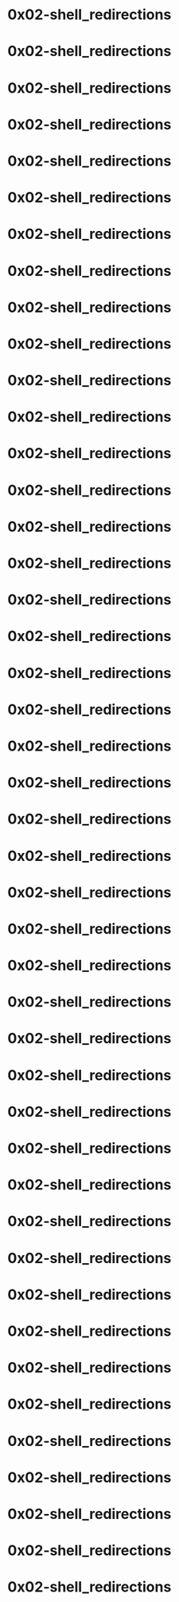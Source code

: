 # 0x02-shell_redirections
# 0x02-shell_redirections
# 0x02-shell_redirections
# 0x02-shell_redirections
# 0x02-shell_redirections
# 0x02-shell_redirections
# 0x02-shell_redirections
# 0x02-shell_redirections
# 0x02-shell_redirections
# 0x02-shell_redirections
# 0x02-shell_redirections
# 0x02-shell_redirections
# 0x02-shell_redirections
# 0x02-shell_redirections
# 0x02-shell_redirections
# 0x02-shell_redirections
# 0x02-shell_redirections
# 0x02-shell_redirections
# 0x02-shell_redirections
# 0x02-shell_redirections
# 0x02-shell_redirections
# 0x02-shell_redirections
# 0x02-shell_redirections
# 0x02-shell_redirections
# 0x02-shell_redirections
# 0x02-shell_redirections
# 0x02-shell_redirections
# 0x02-shell_redirections
# 0x02-shell_redirections
# 0x02-shell_redirections
# 0x02-shell_redirections
# 0x02-shell_redirections
# 0x02-shell_redirections
# 0x02-shell_redirections
# 0x02-shell_redirections
# 0x02-shell_redirections
# 0x02-shell_redirections
# 0x02-shell_redirections
# 0x02-shell_redirections
# 0x02-shell_redirections
# 0x02-shell_redirections
# 0x02-shell_redirections
# 0x02-shell_redirections
# 0x02-shell_redirections
